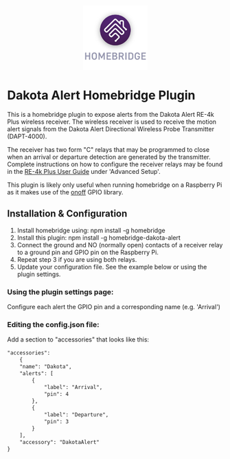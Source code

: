 
<p align="center">

<img src="https://github.com/homebridge/branding/raw/master/logos/homebridge-wordmark-logo-vertical.png" width="150">

</p>


# Dakota Alert Homebridge Plugin

This is a homebridge plugin to expose alerts from the Dakota Alert RE-4k Plus wireless receiver.  The wireless receiver
is used to receive the motion alert signals from the Dakota Alert Directional Wireless Probe Transmitter (DAPT-4000).

The receiver has two form "C" relays that may be programmed to close when an arrival or departure detection are 
generated by the transmitter.  Complete instructions on how to configure the receiver relays may be found in the 
[RE-4k Plus User Guide](https://docs.google.com/viewerng/viewer?url=https://dakotaalert.com/wp-admin/admin-ajax.php?juwpfisadmin%3Dfalse%26action%3Dwpfd%26task%3Dfile.download%26wpfd_category_id%3D26%26wpfd_file_id%3D285%26token%3D%26preview%3D1) under 'Advanced Setup'.

This plugin is likely only useful when running homebridge on a Raspberry Pi as it makes use of the 
[onoff](https://www.npmjs.com/package/onoff) GPIO library.

## Installation & Configuration

1. Install homebridge using: npm install -g homebridge
2. Install this plugin: npm install -g homebridge-dakota-alert
3. Connect the ground and NO (normally open) contacts of a receiver relay to a ground pin and GPIO pin on the Raspberry Pi.
4. Repeat step 3 if you are using both relays.
5. Update your configuration file.  See the example below or using the plugin settings.

### Using the plugin settings page:

Configure each alert the GPIO pin and a corresponding name (e.g. 'Arrival')

### Editing the config.json file: 

Add a section to "accessories" that looks like this:

```
"accessories": 
    {
    "name": "Dakota",
    "alerts": [
        {
            "label": "Arrival",
            "pin": 4
        },
        {
            "label": "Departure",
            "pin": 3
        }
    ],
    "accessory": "DakotaAlert"
}
```


